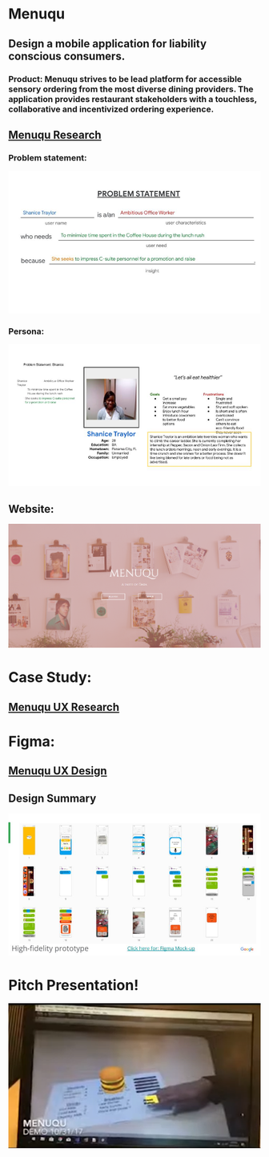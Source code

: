 # Menuqu

## Design a mobile application for liability conscious consumers. 

### Product: Menuqu strives to be lead platform for accessible sensory ordering from the most diverse dining providers. The application provides restaurant stakeholders with a touchless, collaborative and incentivized ordering experience.

## [Menuqu Research](https://docs.google.com/document/d/13jNWOHsXKtuwfdZQyX_y4RXMnfrsfj6BTEyxEFbluJM/edit?usp=sharing)

### Problem statement:
![screenshot](https://github.com/steven-barkley/App-Menuqu-2022/blob/master/Media/Problem_Statement_Menuqu.jpg)
### Persona:  
![screenshot](https://github.com/steven-barkley/App-Menuqu-2022/blob/master/Media/User_Persona_Menuqu.jpg)

## Website:
[![Menuqu Website](https://github.com/steven-barkley/App-Menuqu-2022/blob/master/Media/Menuqu_Website_wip.PNG)](https://steven-barkley.github.io/App-Menuqu-2022/)

# Case Study:

## [Menuqu UX Research](https://docs.google.com/presentation/d/19jKW-446Ui4DQ3Vojbv2i300fHwIukrkpF14Rw9bAAs/edit?usp=sharing)

# Figma:

## [Menuqu UX Design](https://www.figma.com/proto/8CeLZALMAmzfl5Tb57lcID/Home-Panel?page-id=29%3A2&node-id=31%3A96&viewport=332%2C48%2C0.5&scaling=scale-down&starting-point-node-id=31%3A94)
## Design Summary
![screenshot](https://github.com/steven-barkley/App-Menuqu-2022/blob/master/Media/Portfolio%20Project%20Menuqu%20-%20Mock%20ups.jpg)

# Pitch Presentation!

[![Watch preview](https://github.com/steven-barkley/App-Menuqu-2022/blob/master/Media/Menuqu_preview_image.PNG)](https://youtu.be/bvxNV57oka4?t=257)
